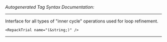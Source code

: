 _Autogenerated Tag Syntax Documentation:_

---
Interface for all types of "inner cycle" operations used for loop refinement.

```
<RepackTrial name="(&string;)" />
```



---
